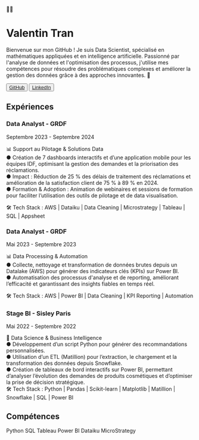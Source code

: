
🧑‍💻
    <div className="min-h-screen bg-gray-900 text-white p-10">
      <div className="max-w-4xl mx-auto text-center">
        <h1 className="text-4xl font-bold mb-4">Valentin Tran</h1>
        <p className="text-lg text-gray-400 mb-6">
          Bienvenue sur mon GitHub ! Je suis Data Scientist, spécialisé en mathématiques appliquées et en intelligence artificielle. Passionné par l'analyse de données et l'optimisation des processus, j'utilise mes compétences pour résoudre des problématiques complexes et améliorer la gestion des données grâce à des approches innovantes. 🚀
        </p>
        <div className="flex justify-center space-x-4 mb-6">
          <Button variant="outline">
            <a href="https://github.com/valentin958" target="_blank" rel="noopener noreferrer">
              <Github className="mr-2" /> GitHub
            </a>
          </Button>
          <Button variant="outline">
            <a href="https://www.linkedin.com/in/valentin-tran-510026224/" target="_blank" rel="noopener noreferrer">
              <Linkedin className="mr-2" /> LinkedIn
            </a>
          </Button>
        </div>
        <h2 className="text-2xl font-semibold mb-4">Expériences</h2>
        <Card className="bg-gray-800 p-4 mb-4">
          <CardContent>
            <h3 className="text-xl font-medium">Data Analyst - GRDF</h3>
            <p className="text-gray-400 text-sm">Septembre 2023 - Septembre 2024</p>
            <p className="text-gray-300 mt-2">
               📊 Support au Pilotage & Solutions Data
               <br>
● Création de 7 dashboards interactifs et d’une application mobile pour les équipes IDF, optimisant la gestion des demandes et la priorisation des réclamations.
<br>
● Impact : Réduction de 25 % des délais de traitement des réclamations et amélioration de la satisfaction client de 75 % à 89 % en 2024.
<br>
● Formation & Adoption : Animation de webinaires et sessions de formation pour faciliter l’utilisation des outils de pilotage et de data visualisation.
<br>

🛠 Tech Stack : AWS | Dataiku | Data Cleaning | Microstrategy | Tableau | SQL | Appsheet  
            </p>
          </CardContent>
        </Card>
    <Card className="bg-gray-800 p-4 mb-4">
          <CardContent>
            <h3 className="text-xl font-medium">Data Analyst - GRDF</h3>
            <p className="text-gray-400 text-sm">Mai 2023 - Septembre 2023</p>
            <p className="text-gray-300 mt-2">
               
📊 Data Processing & Automation
<br>
● Collecte, nettoyage et transformation de données brutes depuis un Datalake (AWS) pour générer des indicateurs clés (KPIs) sur Power BI.
<br>
● Automatisation des processus d'analyse et de reporting, améliorant l’efficacité et garantissant des insights fiables en temps réel.


🛠 Tech Stack : AWS | Power BI | Data Cleaning | KPI Reporting | Automation
            </p>
          </CardContent>
        </Card>
        <Card className="bg-gray-800 p-4 mb-4">
          <CardContent>
            <h3 className="text-xl font-medium">Stage BI - Sisley Paris</h3>
            <p className="text-gray-400 text-sm">Mai 2022 - Septembre 2022</p>
            <p className="text-gray-300 mt-2">
              🤖 Data Science & Business Intelligence
              <br>
● Développement d’un script Python pour générer des recommandations personnalisées.
<br>
● Utilisation d’un ETL (Matillion) pour l’extraction, le chargement et la transformation des données depuis Snowflake.
<br>
● Création de tableaux de bord interactifs sur Power BI, permettant d’analyser l’évolution des demandes de produits cosmétiques et d’optimiser la prise de décision stratégique.
<br>
🛠 Tech Stack : Python | Pandas | Scikit-learn | Matplotlib | Matillion | Snowflake | SQL | Power BI
            </p>
          </CardContent>
        </Card>
        <h2 className="text-2xl font-semibold mt-6 mb-4">Compétences</h2>
        <div className="grid grid-cols-2 md:grid-cols-3 gap-4">
          <span className="bg-gray-700 px-4 py-2 rounded">Python</span>
          <span className="bg-gray-700 px-4 py-2 rounded">SQL</span>
          <span className="bg-gray-700 px-4 py-2 rounded">Tableau</span>
          <span className="bg-gray-700 px-4 py-2 rounded">Power BI</span>
          <span className="bg-gray-700 px-4 py-2 rounded">Dataiku</span>
          <span className="bg-gray-700 px-4 py-2 rounded">MicroStrategy</span>
        </div>
      </div>
    </div>
